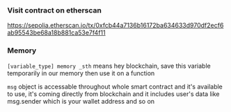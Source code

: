 ### Visit contract on etherscan
https://sepolia.etherscan.io/tx/0xfcb44a7136b16172ba634633d970df2ecf6ab95543be68a18b881ca53e7f4f11

### Memory
`[variable_type] memory _sth` means hey blockchain, save this variable temporarily in our memory then use it on a function

`msg` object is accessable throughout whole smart contract and it's available to use, it's coming directly from blockchain and it includes user's data like msg.sender which is your wallet address and so on




